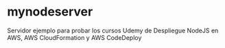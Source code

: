 # mynodeserver
Servidor ejemplo para probar los cursos Udemy de Despliegue NodeJS en AWS, AWS CloudFormation y AWS CodeDeploy
